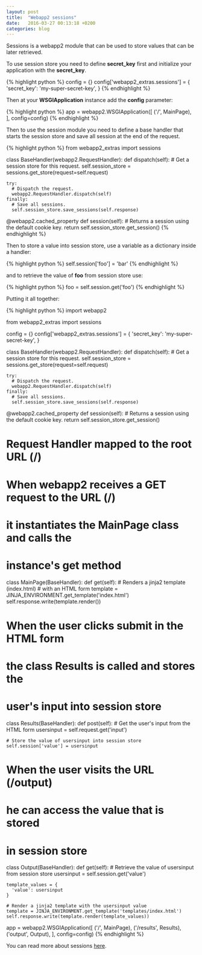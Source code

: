 ```yaml
---
layout: post
title:  "Webapp2 sessions"
date:   2016-03-27 00:13:18 +0200
categories: blog
---
```

Sessions is a webapp2 module that can be used to store values that can be
later retrieved.

To use session store you need to define **secret_key** first and initialize your
application with the **secret_key**.

{% highlight python %}
config = {}
config['webapp2_extras.sessions'] = {
  'secret_key': 'my-super-secret-key',
}
{% endhighlight %}

Then at your **WSGIApplication** instance add the **config** parameter:

{% highlight python %}
app = webapp2.WSGIApplication([
  ('/', MainPage),
], config=config)
{% endhighlight %}

Then to use the session module you need to define a base handler that starts
the session store and save all session at the end of the request.

{% highlight python %}
from webapp2_extras import sessions

class BaseHandler(webapp2.RequestHandler):
  def dispatch(self):
    # Get a session store for this request.
    self.session_store = sessions.get_store(request=self.request)

    try:
      # Dispatch the request.
      webapp2.RequestHandler.dispatch(self)
    finally:
      # Save all sessions.
      self.session_store.save_sessions(self.response)

  @webapp2.cached_property
  def session(self):
    # Returns a session using the default cookie key.
    return self.session_store.get_session()
{% endhighlight %}

Then to store a value into session store, use a variable as a dictionary inside
a handler:

{% highlight python %}
self.session['foo'] = 'bar'
{% endhighlight %}

and to retrieve the value of **foo** from session store use:

{% highlight python %}
foo = self.session.get('foo')
{% endhighlight %}

Putting it all together:

{% highlight python %}
import webapp2

from webapp2_extras import sessions

config = {}
config['webapp2_extras.sessions'] = {
  'secret_key': 'my-super-secret-key',
}

class BaseHandler(webapp2.RequestHandler):
  def dispatch(self):
    # Get a session store for this request.
    self.session_store = sessions.get_store(request=self.request)

    try:
      # Dispatch the request.
      webapp2.RequestHandler.dispatch(self)
    finally:
      # Save all sessions.
      self.session_store.save_sessions(self.response)

  @webapp2.cached_property
  def session(self):
    # Returns a session using the default cookie key.
    return self.session_store.get_session()

# Request Handler mapped to the root URL (/)
# When webapp2 receives a GET request to the URL (/)
# it instantiates the MainPage class and calls the
# instance's get method
class MainPage(BaseHandler):
  def get(self):
    # Renders a jinja2 template (index.html)
    # with an HTML form
    template = JINJA_ENVIRONMENT.get_template('index.html')
    self.response.write(template.render())

# When the user clicks submit in the HTML form
# the class Results is called and stores the
# user's input into session store
class Results(BaseHandler):
  def post(self):
    # Get the user's input from the HTML form
    usersinput = self.request.get('input')

    # Store the value of usersinput into session store
    self.session['value'] = usersinput

# When the user visits the URL (/output)
# he can access the value that is stored
# in session store
class Output(BaseHandler):
  def get(self):
    # Retrieve the value of usersinput from session store
    usersinput = self.session.get('value')

    template_values = {
      'value': usersinput
    }

    # Render a jinja2 template with the usersinput value
    template = JINJA_ENVIRONMENT.get_template('templates/index.html')
    self.response.write(template.render(template_values))

app = webapp2.WSGIApplication([
  ('/', MainPage),
  ('/results', Results),
  ('output', Output),
], config=config)
{% endhighlight %}

You can read more about sessions [here][sessions].

[sessions]: https://webapp-improved.appspot.com/api/webapp2_extras/sessions.html
